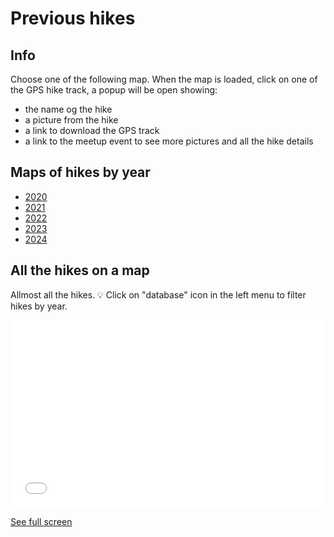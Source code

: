 # Previous hikes

## Info

Choose one of the following map. When the map is loaded, click on one of the GPS hike track, a popup will be open showing:

- the name og the hike
- a picture from the hike
- a link to download the GPS track
- a link to the meetup event to see more pictures and all the hike details

## Maps of hikes by year

- [2020](https://umap.openstreetmap.fr/en/map/grenoble-adventure-club-2020-hikes_854127)
- [2021](https://umap.openstreetmap.fr/en/map/grenoble-adventure-club-2021-hikes_854133)
- [2022](https://umap.openstreetmap.fr/en/map/grenoble-adventure-club-2022-hikes_889713)
- [2023](https://umap.openstreetmap.fr/en/map/grenoble-adventure-club-2023-hikes_894210)
- [2024](https://umap.openstreetmap.fr/en/map/grenoble-adventure-club-2024-hikes_1019589)

## All the hikes on a map

Allmost all the hikes. 💡 Click on "database" icon in the left menu to filter hikes by year.

<iframe width="100%" height="300px" frameborder="0" allowfullscreen src="//umap.openstreetmap.fr/en/map/grenoble-adventure-club-all-hikes_730469?scaleControl=false&miniMap=false&scrollWheelZoom=false&zoomControl=true&allowEdit=false&moreControl=true&searchControl=null&tilelayersControl=null&embedControl=null&datalayersControl=true&onLoadPanel=undefined&captionBar=false"></iframe><p><a href="//umap.openstreetmap.fr/en/map/grenoble-adventure-club-all-hikes_730469">See full screen</a></p>
